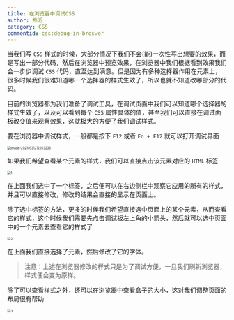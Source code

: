 ```yaml
---
title: 在浏览器中调试CSS
author: 熊滔
category: CSS
commentid: css:debug-in-broswer
---
```


当我们写 `CSS` 样式的时候，大部分情况下我们不会(能)一次性写出想要的效果，而是写出一部分代码，然后在浏览器中预览效果，在浏览器中我们根据看到效果我们会一步步调试 `CSS` 代码，直至达到满意。但是因为有多种选择器作用在元素上，很多时候我们很难知道哪一个选择器的样式生效了，所以也就不知道改哪部分的代码。

目前的浏览器都为我们准备了调试工具，在调试页面中我们可以知道哪个选择器的样式生效了，以及可以看到每个 `CSS` 属性具体的值，甚至我们可以直接在调试面板改变值来观察效果，这就极大的方便了我们调试样式。

要在浏览器中调试样式，一般都是按下 `F12` 或者 `Fn + F12` 就可以打开调试界面

<img src="https://cdn.jsdelivr.net/gh/LastKnightCoder/ImgHosting2/20210531212203.png" alt="image-20210531212203235" style="zoom:50%;" />

如果我们希望查看某个元素的样式，我们可以直接点击该元素对应的 `HTML` 标签

<img src="https://cdn.jsdelivr.net/gh/LastKnightCoder/ImgHosting2/20210531212728.gif" alt="1" style="zoom:50%;" />

在上面我们选中了一个标签，之后便可以在右边侧栏中观察它应用的所有的样式，并且可以直接修改，修改的结果会直接的显示在页面上。

除了选中标签的方法，更多的时候我们希望直接选中页面上的某个元素，从而查看它的样式，这个时候我们需要先点击调试板左上角的小箭头，然后就可以选中页面中的一个元素去查看它的样式了

<img src="https://cdn.jsdelivr.net/gh/LastKnightCoder/ImgHosting2/20210531213612.gif" alt="2" style="zoom:50%;" />

在上面我们直接选择了元素，然后修改了它的字体。

> 注意：上述在浏览器修改的样式只是为了调试方便，一旦我们刷新浏览器，样式便会变为原样。

除了可以查看样式之外，还可以在浏览器中查看盒子的大小，这对我们调整页面的布局很有帮助

<img src="https://cdn.jsdelivr.net/gh/LastKnightCoder/ImgHosting2/20210531215204.gif" alt="3" style="zoom:50%;" />

